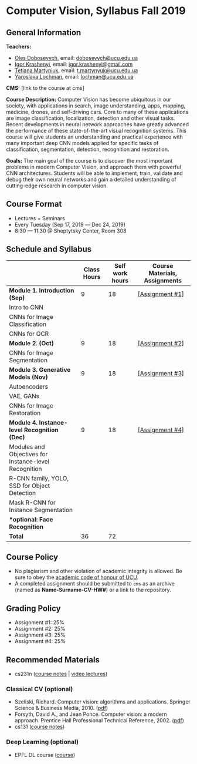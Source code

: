 # Computer Vision, Syllabus Fall 2019

## General Information

**Teachers:**
* [Oles Dobosevych](https://apps.ucu.edu.ua/en/personal/oles-dobosevych), email: dobosevych@ucu.edu.ua
* [Igor Krashenyi](https://scholar.google.com.ua/citations?user=J3GqVSMAAAAJ&hl), email: igor.krashenyi@gmail.com
* [Tetiana Martyniuk](https://apps.ucu.edu.ua/en/personal/tmartyniuk), email: t.martynyuk@ucu.edu.ua
* [Yaroslava Lochman](https://apps.ucu.edu.ua/en/personal/ylochman), email: lochman@ucu.edu.ua

**CMS:** [link to the course at cms]

**Course Description:** Computer Vision has become ubiquitous in our society, with applications in search, image understanding, apps, mapping, medicine, drones, and self-driving cars. Core to many of these applications are image classification, localization, detection and other visual tasks. Recent developments in neural network approaches have greatly advanced the performance of these state-of-the-art visual recognition systems. This course will give students an understanding and practical experience with many important deep CNN models applied for specific tasks of classification, segmentation, detection, recognition and restoration.

**Goals:** The main goal of the course is to discover the most important problems in modern Computer Vision, and approach them with powerful CNN architectures. Students will be able to implement, train, validate and debug their own neural networks and gain a detailed understanding of cutting-edge research in computer vision.


## Course Format
* Lectures + Seminars
* Every Tuesday (Sep 17, 2019 –– Dec 24, 2019)
* 8:30 — 11:30 @ Sheptytsky Center, Room 308

## Schedule and Syllabus
|   	                           	      |Сlass Hours    |Self work hours    |Course Materials, Assignments   |
|---	                                  |---	          |---	              |---	     	         |
|**Module 1. Introduction (Sep)**       |9              |18                 |[\[Assignment #1\]]() |
|Intro to CNN    	                      |   	          |   	              |   	                          |
|CNNs for Image Classification          |   	          |   	              |   	                          |
|CNNs for OCR    	                      |   	          |   	              |   	                          |
|**Module 2. (Oct)**                    |9              |18                 |[\[Assignment #2\]]() |
|CNNs for Image Segmentation     	      |   	          |   	              |   	                          |
|**Module 3. Generative Models (Nov)**  |9              |18                 |[\[Assignment #3\]]() |
|Autoencoders                           |   	          |   	              |   	                          |
|VAE, GANs                              |   	          |   	              |   	                          |
|CNNs for Image Restoration             |   	          |   	              |   	                          |
|**Module 4. Instance-level Recognition (Dec)**|9       |18                 |[\[Assignment #4\]]() |
|Modules and Objectives for Instance-level Recognition| |   	              |   	                          |
|R-CNN family, YOLO, SSD for Object Detection|   	      |   	              |   	                          |
|Mask R-CNN for Instance Segmentation   |   	          |   	              |   	                          |
|**\*optional: Face Recognition**       |               |                   |                               |
|**Total**                              |36             |72                 |                               |


## Course Policy
* No plagiarism and other violation of academic integrity is allowed. Be sure to obey the [academic code of honour of UCU](https://s3-eu-central-1.amazonaws.com/ucu.edu.ua/wp-content/uploads/2017/04/Polozhennya_pro_plagiat.pdf).
* A completed assignment should be submitted to `cms` as an archive (named as **Name-Surname-CV-HW#**) or a link to the repository.

## Grading Policy
* Assignment #1: 25%
* Assignment #2: 25%
* Assignment #3: 25%
* Assignment #4: 25%


## Recommended Materials
* cs231n ([course notes](http://cs231n.github.io) | [video lectures](https://www.youtube.com/playlist?list=PL3FW7Lu3i5JvHM8ljYj-zLfQRF3EO8sYv))

### Classical CV (optional)
* Szeliski, Richard. Computer vision: algorithms and applications. Springer Science & Business Media, 2010. ([pdf](http://szeliski.org/Book/drafts/SzeliskiBook_20100903_draft.pdf))
* Forsyth, David A., and Jean Ponce. Computer vision: a modern approach. Prentice Hall Professional Technical Reference, 2002. ([pdf](http://cmuems.com/excap/readings/forsyth-ponce-computer-vision-a-modern-approach.pdf))
* cs131 ([course notes](https://github.com/StanfordVL/CS131_notes))

### Deep Learning (optional)
* EPFL DL course ([course](https://fleuret.org/ee559))
